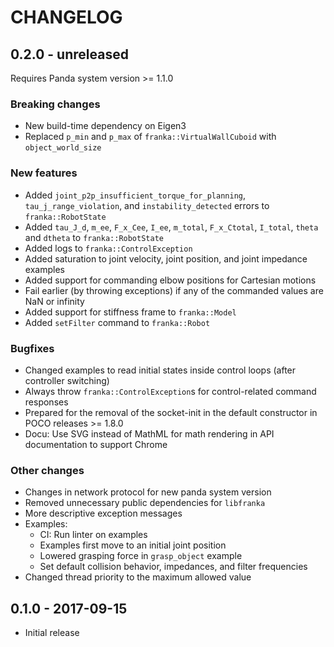 # CHANGELOG

## 0.2.0 - unreleased

Requires Panda system version >= 1.1.0

### Breaking changes

  * New build-time dependency on Eigen3
  * Replaced `p_min` and `p_max` of `franka::VirtualWallCuboid` with `object_world_size`

### New features

  * Added `joint_p2p_insufficient_torque_for_planning`, `tau_j_range_violation`, and
    `instability_detected` errors to `franka::RobotState`
  * Added `tau_J_d`, `m_ee`, `F_x_Cee`, `I_ee`, `m_total`, `F_x_Ctotal`, `I_total`,
    `theta` and `dtheta` to `franka::RobotState`
  * Added logs to `franka::ControlException`
  * Added saturation to joint velocity, joint position, and joint impedance examples
  * Added support for commanding elbow positions for Cartesian motions
  * Fail earlier (by throwing exceptions) if any of the commanded values are NaN or infinity
  * Added support for stiffness frame to `franka::Model`
  * Added `setFilter` command to `franka::Robot`

### Bugfixes

  * Changed examples to read initial states inside control loops (after controller switching)
  * Always throw `franka::ControlException`s for control-related command responses
  * Prepared for the removal of the socket-init in the default constructor in POCO releases >= 1.8.0
  * Docu: Use SVG instead of MathML for math rendering in API documentation to support Chrome

### Other changes

  * Changes in network protocol for new panda system version
  * Removed unnecessary public dependencies for `libfranka`
  * More descriptive exception messages
  * Examples:
    * CI: Run linter on examples
    * Examples first move to an initial joint position
    * Lowered grasping force in `grasp_object` example
    * Set default collision behavior, impedances, and filter frequencies
  * Changed thread priority to the maximum allowed value

## 0.1.0 - 2017-09-15

  * Initial release

